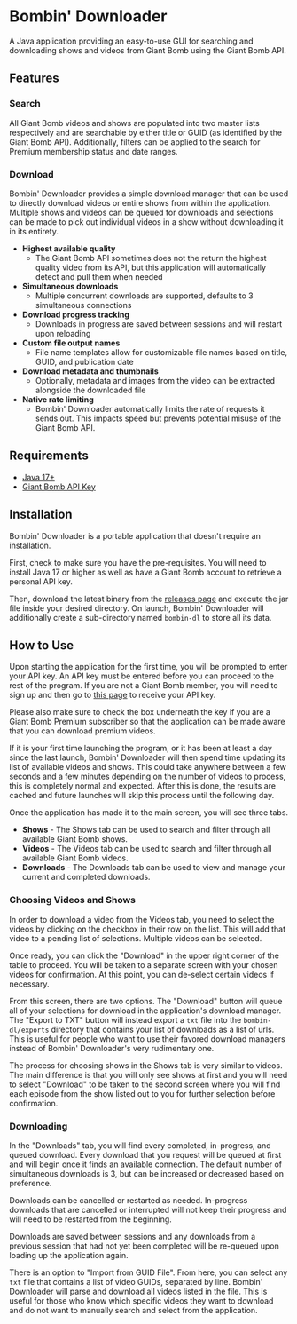 # Bombin' Downloader

A Java application providing an easy-to-use GUI for searching and downloading shows and videos from Giant Bomb using the
Giant Bomb API.

## Features

### Search

All Giant Bomb videos and shows are populated into two master lists respectively and are searchable by either title or
GUID (as identified by the Giant Bomb API). Additionally, filters can be applied to the search for Premium membership
status and date ranges.

### Download

Bombin' Downloader provides a simple download manager that can be used to directly download videos or entire shows from within
the application. Multiple shows and videos can be queued for downloads and selections can be made to pick out individual
videos in a show without downloading it in its entirety.

* **Highest available quality**
  * The Giant Bomb API sometimes does not the return the highest quality video from its API, but this application will
automatically detect and pull them when needed
* **Simultaneous downloads**
  * Multiple concurrent downloads are supported, defaults to 3 simultaneous connections
* **Download progress tracking**
  * Downloads in progress are saved between sessions and will restart upon reloading
* **Custom file output names**
  * File name templates allow for customizable file names based on title, GUID, and publication date
* **Download metadata and thumbnails**
  * Optionally, metadata and images from the video can be extracted alongside the downloaded file
* **Native rate limiting**
  * Bombin' Downloader automatically limits the rate of requests it sends out. This impacts speed but prevents potential
misuse of the Giant Bomb API.

## Requirements

* [Java 17+](https://adoptium.net/)
* [Giant Bomb API Key](https://www.giantbomb.com/api/)

## Installation

Bombin' Downloader is a portable application that doesn't require an installation.

First, check to make sure you have the pre-requisites. You will need to install Java 17 or higher as well as have a
Giant Bomb account to retrieve a personal API key.

Then, download the latest binary from the [releases page](https://github.com/TheIllusiveC4/bombin-dl/releases) and
execute the jar file inside your desired directory. On launch, Bombin' Downloader will additionally create a
sub-directory named `bombin-dl` to store all its data.

## How to Use

Upon starting the application for the first time, you will be prompted to enter your API key. An API key must be entered
before you can proceed to the rest of the program. If you are not a Giant Bomb member, you will need to sign up and then
go to [this page](https://www.giantbomb.com/api/) to receive your API key.

Please also make sure to check the box underneath the key if you are
a Giant Bomb Premium subscriber so that the application can be made aware that you can download premium videos.

If it is your first time launching the program, or it has been at least a day since the last launch, Bombin' Downloader will
then spend time updating its list of available videos and shows. This could take anywhere between a few seconds and
a few minutes depending on the number of videos to process, this is completely normal and expected. After this is done,
the results are cached and future launches will skip this process until the following day.

Once the application has made it to the main screen, you will see three tabs.

* **Shows** - The Shows tab can be used to search and filter through all available Giant Bomb shows.
* **Videos** - The Videos tab can be used to search and filter through all available Giant Bomb videos.
* **Downloads** - The Downloads tab can be used to view and manage your current and completed downloads.

### Choosing Videos and Shows

In order to download a video from the Videos tab, you need to select the videos by clicking on the checkbox in their row
on the list. This will add that video to a pending list of selections. Multiple videos can be selected.

Once ready, you can click the "Download" in the upper right corner of the table to proceed. You will be taken to a
separate screen with your chosen videos for confirmation. At this point, you can de-select certain videos if necessary.

From this screen, there are two options. The "Download" button will queue all of your selections for download in the
application's download manager. The "Export to TXT" button will instead export a `txt` file into the `bombin-dl/exports`
directory that contains your list of downloads as a list of urls. This is useful for people who want to use their favored
download managers instead of Bombin' Downloader's very rudimentary one.

The process for choosing shows in the Shows tab is very similar to videos. The main difference is that you will only see
shows at first and you will need to select "Download" to be taken to the second screen where you will find each episode
from the show listed out to you for further selection before confirmation.

### Downloading

In the "Downloads" tab, you will find every completed, in-progress, and queued download. Every download that you request
will be queued at first and will begin once it finds an available connection. The default number of simultaneous
downloads is 3, but can be increased or decreased based on preference.

Downloads can be cancelled or restarted as needed. In-progress downloads that are cancelled or interrupted will not keep
their progress and will need to be restarted from the beginning.

Downloads are saved between sessions and any downloads from a previous session that had not yet been completed will be
re-queued upon loading up the application again.

There is an option to "Import from GUID File". From here, you can select any `txt` file that contains a list of video
GUIDs, separated by line. Bombin' Downloader will parse and download all videos listed in the file. This is useful for those
who know which specific videos they want to download and do not want to manually search and select from the application.
